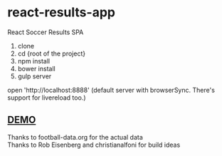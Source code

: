 # react-results-app
React Soccer Results SPA


1. clone
2. cd  {root of the project} 
3. npm install
4. bower install
5. gulp server

open 'http://localhost:8888' 
(default server with browserSync. There's support for livereload too.)

<h2><a href="http://web-dev-pro.com/react-results/#/" target="_blank">DEMO</a></h2>

Thanks to football-data.org for the actual data <br />
Thanks to Rob Eisenberg and christianalfoni for build ideas
